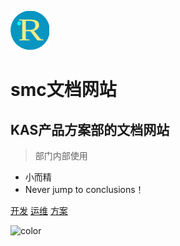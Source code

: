 ![logo](_media/icon.svg)
# smc文档网站
## KAS产品方案部的文档网站
> 部门内部使用

* 小而精
* Never jump to conclusions！

[开发](cn.zh-CN/API参考/API概览)
[运维](#quick-start)
[方案](#quick-start)

<!-- 背景色 -->

![color](#C7EDCC)